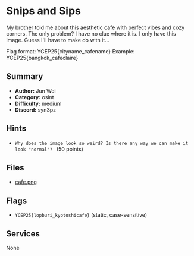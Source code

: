 
# Snips and Sips
My brother told me about this aesthetic cafe with perfect vibes and cozy corners. The only problem? I have no clue where it is. I only have this image. Guess I'll have to make do with it...

Flag format: YCEP25{cityname_cafename} 
Example: YCEP25{bangkok_cafeclaire}


## Summary
- **Author:** Jun Wei
- **Category:** osint
- **Difficulty:** medium
- **Discord:** syn3pz

## Hints
- `Why does the image look so weird? Is there any way we can make it look "normal"?
` (50 points)

## Files
- [cafe.png](<dist/cafe.png>)

## Flags
- `YCEP25{lopburi_kyotoshicafe}` (static, case-sensitive)

## Services
None

